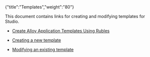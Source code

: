 {"title":"Templates","weight":"80"} 

This document contains links for creating and modifying templates for Studio.

*   [Create Alloy Application Templates Using Rubles](/docs/appc/Axway_Appcelerator_Studio/Axway_Appcelerator_Studio_Guide/Customizing_Studio/Templates/Create_Alloy_Application_Templates_Using_Rubles/)
    
*   [Creating a new template](/docs/appc/Axway_Appcelerator_Studio/Axway_Appcelerator_Studio_Guide/Customizing_Studio/Templates/Creating_a_new_template/)
    
*   [Modifying an existing template](/docs/appc/Axway_Appcelerator_Studio/Axway_Appcelerator_Studio_Guide/Customizing_Studio/Templates/Modifying_an_existing_template/)